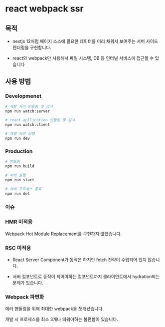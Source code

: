 # react webpack ssr

## 목적

- nextjs 12처럼 페이지 소스에 필요한 데이터를 미리 채워서 보여주는 서버 사이드 렌더링을 구현합니다.

- react와 webpack만 사용해서 파일 시스템, DB 등 인터널 서비스에 접근할 수 있습니다

## 사용 방법

### Developmenet

```bash
# 개발 서버 번들링 및 감시
npm run watch:server

# react apllication 번들링 및 감시
npm run watch:client

# 개발 서버 실행
npm run dev
```

### Production

```bash
# 번들링
npm run build

# 서버 실행
npm run start

# 서버 프로세스 종료
npm run del
```

### 이슈

### HMR 미적용

Webpack Hot Module Replacement를 구현하지 않았습니다.

### RSC 미적용

- React Server Component가 동작은 하지만 fetch 전략이 수립되어 있지 않습니다.

- 서버 컴포넌트로 동작이 되어야하는 컴포넌트까지 클라이언트에서 hydration되는 문제가 있습니다.

### Webpack 파편화

에러 핸들링을 위해 최대한 webpack을 쪼개놨습니다.

개발 시 프로세스를 최소 3개나 띄워야하는 불편함이 있습니다.
